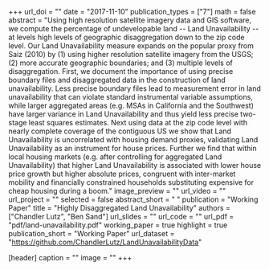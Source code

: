 +++
url_doi = ""
date = "2017-11-10"
publication_types = ["7"]
math = false
abstract = "Using high resolution satellite imagery data and GIS software, we compute the percentage of undevelopable land -- Land Unavailability -- at levels high levels of geographic disaggregation down to the zip code level. Our Land Unavailability measure expands on the popular proxy from Saiz (2010) by (1) using higher resolution satellite imagery from the USGS; (2) more accurate geographic boundaries; and (3) multiple levels of disaggregation. First, we document the importance of using precise boundary files and disaggregated data in the construction of land unavailability. Less precise boundary files lead to measurement error in land unavailability that can violate standard instrumental variable assumptions, while larger aggregated areas (e.g. MSAs in California and the Southwest) have larger variance in Land Unavailability and thus yield less precise two-stage least squares estimates. Next using data at the zip code level with nearly complete coverage of the contiguous US we show that Land Unavailability is uncorrelated with housing demand proxies, validating Land Unavailability as an instrument for house prices. Further we find that within local housing markets (e.g. after controlling for aggregated Land Unavailability) that higher Land Unavailability is associated with lower house price growth but higher absolute prices, congruent with inter-market mobility and financially constrained households substituting expensive for cheap housing during a boom."
image_preview = ""
url_video = ""
url_project = ""
selected = false
abstract_short = " "
publication = "Working Paper"
title = "Highly Disaggregated Land Unavailability"
authors = ["Chandler Lutz", "Ben Sand"]
url_slides = ""
url_code = ""
url_pdf = "pdf/land-unavailability.pdf"
working_paper = true
highlight = true
publication_short = "Working Paper"
url_dataset = "https://github.com/ChandlerLutz/LandUnavailabilityData"

[header]
  caption = ""
  image = ""
+++

